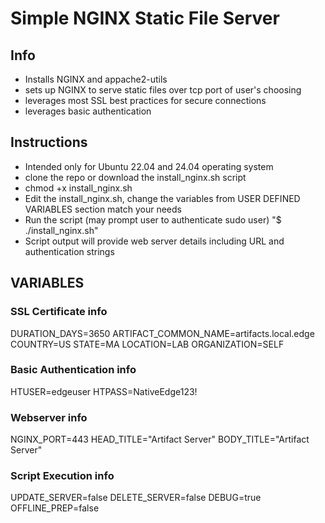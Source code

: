 # Simple NGINX Static File Server

## Info
- Installs NGINX and appache2-utils
- sets up NGINX to serve static files over tcp port of user's choosing
- leverages most SSL best practices for secure connections
- leverages basic authentication

## Instructions
- Intended only for Ubuntu 22.04 and 24.04 operating system
- clone the repo or download the install_nginx.sh script
- chmod +x install_nginx.sh
- Edit the install_nginx.sh, change the variables from USER DEFINED VARIABLES section match your needs
- Run the script (may prompt user to authenticate sudo user) "$ ./install_nginx.sh"
- Script output will provide web server details including URL and authentication strings

## VARIABLES

### SSL Certificate info
DURATION_DAYS=3650
ARTIFACT_COMMON_NAME=artifacts.local.edge
COUNTRY=US
STATE=MA
LOCATION=LAB
ORGANIZATION=SELF

### Basic Authentication info
HTUSER=edgeuser
HTPASS=NativeEdge123!

### Webserver info
NGINX_PORT=443
HEAD_TITLE="Artifact Server"
BODY_TITLE="Artifact Server"

### Script Execution info
UPDATE_SERVER=false
DELETE_SERVER=false
DEBUG=true
OFFLINE_PREP=false